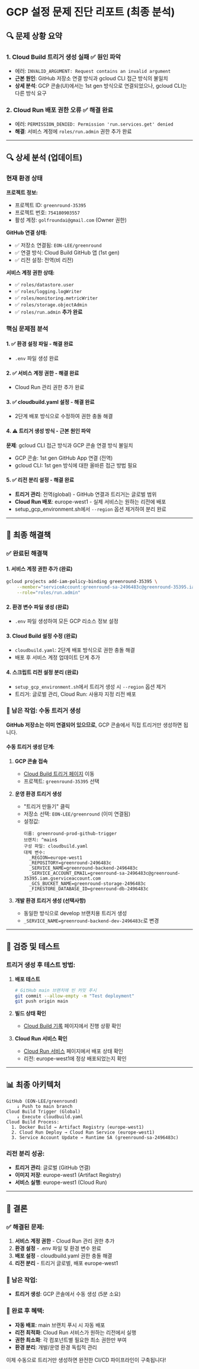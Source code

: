 # GCP 설정 문제 진단 리포트 (최종 분석)

## 🔍 문제 상황 요약

### 1. Cloud Build 트리거 생성 실패 ✅ **원인 파악**
- 에러: `INVALID_ARGUMENT: Request contains an invalid argument`
- **근본 원인**: GitHub 저장소 연결 방식과 gcloud CLI 접근 방식의 불일치
- **상세 분석**: GCP 콘솔(UI)에서는 1st gen 방식으로 연결되었으나, gcloud CLI는 다른 방식 요구

### 2. Cloud Run 배포 권한 오류 ✅ **해결 완료**
- 에러: `PERMISSION_DENIED: Permission 'run.services.get' denied`
- **해결**: 서비스 계정에 `roles/run.admin` 권한 추가 완료

---

## 🔍 상세 분석 (업데이트)

### 현재 환경 상태

**프로젝트 정보:**
- 프로젝트 ID: `greenround-35395`
- 프로젝트 번호: `754180903557`
- 활성 계정: `golfroundai@gmail.com` (Owner 권한)

**GitHub 연결 상태:**
- ✅ 저장소 연결됨: `EON-LEE/greenround`
- ✅ 연결 방식: Cloud Build GitHub 앱 (1st gen)
- ✅ 리전 설정: 전역(비 리전)

**서비스 계정 권한 상태:**
- ✅ `roles/datastore.user`
- ✅ `roles/logging.logWriter`
- ✅ `roles/monitoring.metricWriter`
- ✅ `roles/storage.objectAdmin`
- ✅ `roles/run.admin` **추가 완료**

### 핵심 문제점 분석

#### 1. ✅ 환경 설정 파일 - **해결 완료**
- `.env` 파일 생성 완료

#### 2. ✅ 서비스 계정 권한 - **해결 완료**
- Cloud Run 관리 권한 추가 완료

#### 3. ✅ cloudbuild.yaml 설정 - **해결 완료**
- 2단계 배포 방식으로 수정하여 권한 충돌 해결

#### 4. ⚠️ 트리거 생성 방식 - **근본 원인 파악**
**문제**: gcloud CLI 접근 방식과 GCP 콘솔 연결 방식 불일치
- GCP 콘솔: 1st gen GitHub App 연결 (전역)
- gcloud CLI: 1st gen 방식에 대한 올바른 접근 방법 필요

#### 5. ✅ 리전 분리 설정 - **해결 완료**
- **트리거 관리**: 전역(global) - GitHub 연결과 트리거는 글로벌 범위
- **Cloud Run 배포**: europe-west1 - 실제 서비스는 원하는 리전에 배포
- setup_gcp_environment.sh에서 `--region` 옵션 제거하여 분리 완료

---

## 🔧 최종 해결책

### ✅ 완료된 해결책

#### 1. 서비스 계정 권한 추가 (완료)
```bash
gcloud projects add-iam-policy-binding greenround-35395 \
    --member="serviceAccount:greenround-sa-2496483c@greenround-35395.iam.gserviceaccount.com" \
    --role="roles/run.admin"
```

#### 2. 환경 변수 파일 생성 (완료)
- `.env` 파일 생성하여 모든 GCP 리소스 정보 설정

#### 3. Cloud Build 설정 수정 (완료)
- `cloudbuild.yaml`: 2단계 배포 방식으로 권한 충돌 해결
- 배포 후 서비스 계정 업데이트 단계 추가

#### 4. 스크립트 리전 설정 분리 (완료)
- `setup_gcp_environment.sh`에서 트리거 생성 시 `--region` 옵션 제거
- 트리거: 글로벌 관리, Cloud Run: 사용자 지정 리전 배포

### 🎯 남은 작업: 수동 트리거 생성

**GitHub 저장소는 이미 연결되어 있으므로**, GCP 콘솔에서 직접 트리거만 생성하면 됩니다.

#### 수동 트리거 생성 단계:

1. **GCP 콘솔 접속**
   - [Cloud Build 트리거 페이지](https://console.cloud.google.com/cloud-build/triggers) 이동
   - 프로젝트: `greenround-35395` 선택

2. **운영 환경 트리거 생성**
   - "트리거 만들기" 클릭
   - 저장소 선택: `EON-LEE/greenround` (이미 연결됨)
   - 설정값:
     ```
     이름: greenround-prod-github-trigger
     브랜치: ^main$
     구성 파일: cloudbuild.yaml
     대체 변수:
       _REGION=europe-west1
       _REPOSITORY=greenround-2496483c
       _SERVICE_NAME=greenround-backend-2496483c
       _SERVICE_ACCOUNT_EMAIL=greenround-sa-2496483c@greenround-35395.iam.gserviceaccount.com
       _GCS_BUCKET_NAME=greenround-storage-2496483c
       _FIRESTORE_DATABASE_ID=greenround-db-2496483c
     ```

3. **개발 환경 트리거 생성 (선택사항)**
   - 동일한 방식으로 develop 브랜치용 트리거 생성
   - `_SERVICE_NAME=greenround-backend-dev-2496483c`로 변경

---

## 🚀 검증 및 테스트

### 트리거 생성 후 테스트 방법:

1. **배포 테스트**
   ```bash
   # GitHub main 브랜치에 빈 커밋 푸시
   git commit --allow-empty -m "Test deployment"
   git push origin main
   ```

2. **빌드 상태 확인**
   - [Cloud Build 기록](https://console.cloud.google.com/cloud-build/builds) 페이지에서 진행 상황 확인

3. **Cloud Run 서비스 확인**
   - [Cloud Run 서비스](https://console.cloud.google.com/run) 페이지에서 배포 상태 확인
   - 리전: europe-west1에 정상 배포되었는지 확인

---

## 📊 최종 아키텍처

```
GitHub (EON-LEE/greenround)
    ↓ Push to main branch
Cloud Build Trigger (Global)
    ↓ Execute cloudbuild.yaml
Cloud Build Process:
  1. Docker Build → Artifact Registry (europe-west1)
  2. Cloud Run Deploy → Cloud Run Service (europe-west1)
  3. Service Account Update → Runtime SA (greenround-sa-2496483c)
```

### 리전 분리 성공:
- **트리거 관리**: 글로벌 (GitHub 연결)
- **이미지 저장**: europe-west1 (Artifact Registry)
- **서비스 실행**: europe-west1 (Cloud Run)

---

## 🎉 결론

### ✅ 해결된 문제:
1. **서비스 계정 권한** - Cloud Run 관리 권한 추가
2. **환경 설정** - .env 파일 및 환경 변수 완료
3. **배포 설정** - cloudbuild.yaml 권한 충돌 해결
4. **리전 분리** - 트리거 글로벌, 배포 europe-west1

### 🔧 남은 작업:
- **트리거 생성**: GCP 콘솔에서 수동 생성 (5분 소요)

### 🚀 완료 후 혜택:
- **자동 배포**: main 브랜치 푸시 시 자동 배포
- **리전 최적화**: Cloud Run 서비스가 원하는 리전에서 실행
- **권한 최소화**: 각 컴포넌트별 필요한 최소 권한만 부여
- **환경 분리**: 개발/운영 환경 독립적 관리

이제 수동으로 트리거만 생성하면 완전한 CI/CD 파이프라인이 구축됩니다! 